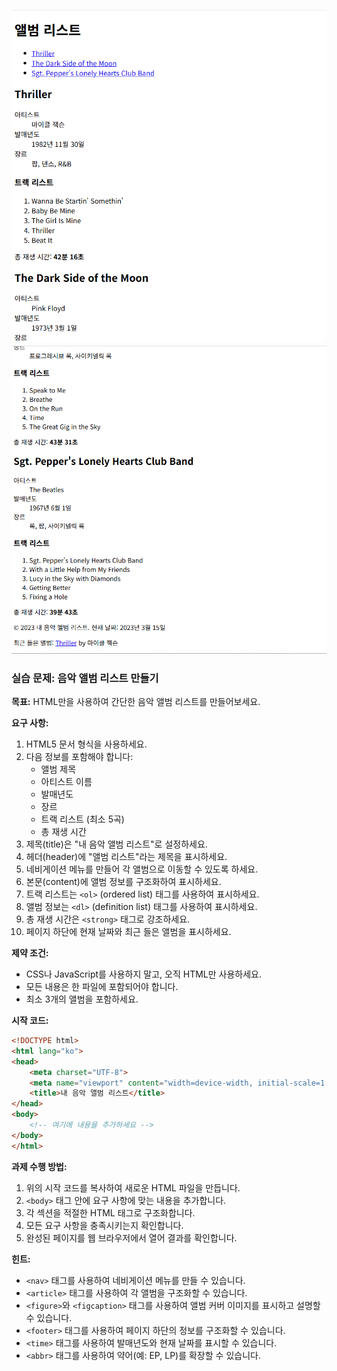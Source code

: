![result](./05-1.png)
![result](./05-2.png)

### 실습 문제: 음악 앨범 리스트 만들기

**목표:**
HTML만을 사용하여 간단한 음악 앨범 리스트를 만들어보세요.

**요구 사항:**

1. HTML5 문서 형식을 사용하세요.
2. 다음 정보를 포함해야 합니다:
   - 앨범 제목
   - 아티스트 이름
   - 발매년도
   - 장르
   - 트랙 리스트 (최소 5곡)
   - 총 재생 시간
3. 제목(title)은 "내 음악 앨범 리스트"로 설정하세요.
4. 헤더(header)에 "앨범 리스트"라는 제목을 표시하세요.
5. 네비게이션 메뉴를 만들어 각 앨범으로 이동할 수 있도록 하세요.
6. 본문(content)에 앨범 정보를 구조화하여 표시하세요.
7. 트랙 리스트는 `<ol>` (ordered list) 태그를 사용하여 표시하세요.
8. 앨범 정보는 `<dl>` (definition list) 태그를 사용하여 표시하세요.
9. 총 재생 시간은 `<strong>` 태그로 강조하세요.
10. 페이지 하단에 현재 날짜와 최근 들은 앨범을 표시하세요.

**제약 조건:**
- CSS나 JavaScript를 사용하지 말고, 오직 HTML만 사용하세요.
- 모든 내용은 한 파일에 포함되어야 합니다.
- 최소 3개의 앨범을 포함하세요.

**시작 코드:**
```html
<!DOCTYPE html>
<html lang="ko">
<head>
    <meta charset="UTF-8">
    <meta name="viewport" content="width=device-width, initial-scale=1.0">
    <title>내 음악 앨범 리스트</title>
</head>
<body>
    <!-- 여기에 내용을 추가하세요 -->
</body>
</html>
```

**과제 수행 방법:**
1. 위의 시작 코드를 복사하여 새로운 HTML 파일을 만듭니다.
2. `<body>` 태그 안에 요구 사항에 맞는 내용을 추가합니다.
3. 각 섹션을 적절한 HTML 태그로 구조화합니다.
4. 모든 요구 사항을 충족시키는지 확인합니다.
5. 완성된 페이지를 웹 브라우저에서 열어 결과를 확인합니다.

**힌트:**
- `<nav>` 태그를 사용하여 네비게이션 메뉴를 만들 수 있습니다.
- `<article>` 태그를 사용하여 각 앨범을 구조화할 수 있습니다.
- `<figure>`와 `<figcaption>` 태그를 사용하여 앨범 커버 이미지를 표시하고 설명할 수 있습니다.
- `<footer>` 태그를 사용하여 페이지 하단의 정보를 구조화할 수 있습니다.
- `<time>` 태그를 사용하여 발매년도와 현재 날짜를 표시할 수 있습니다.
- `<abbr>` 태그를 사용하여 약어(예: EP, LP)를 확장할 수 있습니다.